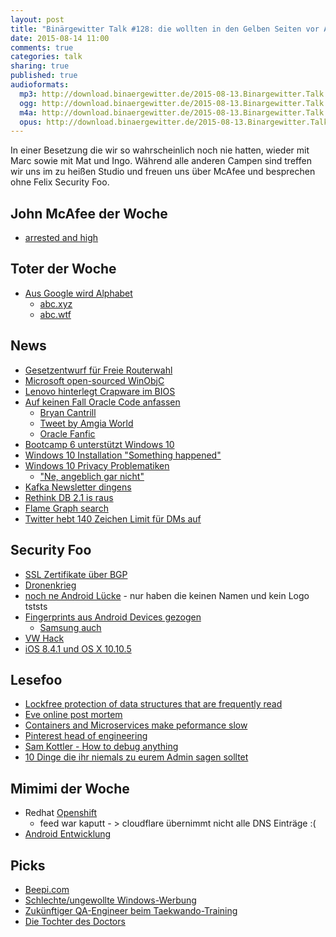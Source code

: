 ```yaml
---
layout: post
title: "Binärgewitter Talk #128: die wollten in den Gelben Seiten vor Apple sein"
date: 2015-08-14 11:00
comments: true
categories: talk
sharing: true
published: true
audioformats:
  mp3: http://download.binaergewitter.de/2015-08-13.Binargewitter.Talk.128.mp3
  ogg: http://download.binaergewitter.de/2015-08-13.Binargewitter.Talk.128.ogg
  m4a: http://download.binaergewitter.de/2015-08-13.Binargewitter.Talk.128.m4a
  opus: http://download.binaergewitter.de/2015-08-13.Binargewitter.Talk.128.opus
---
```

In einer Besetzung die wir so wahrscheinlich noch nie hatten, wieder mit Marc sowie mit Mat und Ingo. Während alle anderen Campen sind treffen wir uns im zu heißen Studio und freuen uns über McAfee und besprechen ohne Felix Security Foo.

## John McAfee der Woche

- [arrested and high](http://gawker.com/john-mcafee-arrested-while-armed-and-high-as-hell-on-xa-1722563654 )

## Toter der Woche

- [Aus Google wird Alphabet]( http://www.golem.de/news/neuer-mutterkonzern-aus-google-wird-alphabet-1508-115680.html )
  * [abc.xyz]( http://abc.xyz )
  * [abc.wtf]( http://abc.wtf )

## News

- [Gesetzentwurf für Freie Routerwahl]( http://www.bmwi.de/DE/Themen/Digitale-Welt/Netzpolitik/freie-routerwahl.html )
- [Microsoft open-sourced WinObjC]( https://github.com/Microsoft/WinObjC )
- [Lenovo hinterlegt Crapware im BIOS]( http://www.osnews.com/story/28774/Lenovo_used_firmware_to_install_persistent_crapware )
- [Auf keinen Fall Oracle Code anfassen]( http://arstechnica.com/information-technology/2015/08/oracle-security-chief-to-customers-stop-checking-our-code-for-vulnerabilities/ )
  * [Bryan Cantrill]( https://twitter.com/bcantrill )
  * [Tweet by Amgia World]( http://www.mobilegeeks.de/news/ein-tweet-in-1988-amiga-world-prophezeit-twitter-18-jahre-vor-seiner-zeit/ )
  * [Oracle Fanfic]( https://twitter.com/hashtag/oraclefanfic?src=hash )
- [Bootcamp 6 unterstützt Windows 10]( http://www.computerbase.de/2015-08/boot-camp-apple-unterstuetzt-nun-auch-windows-10/ )
- [Windows 10 Installation "Something happened"]( https://twitter.com/JonyIveParody/status/626419539211866112 )
- [Windows 10 Privacy Problematiken]( http://imgur.com/gallery/I8u2G )
  * ["Ne, angeblich gar nicht"]( http://imgur.com/t/windows_10/oQDnY )
- [Kafka Newsletter dingens]( http://www.confluent.io/blog/log-compaction-highlights-stream-processing-kafka-2015-08 )
- [Rethink DB 2.1 is raus]( http://rethinkdb.com/blog/2.1-release/ )
- [Flame Graph search]( http://www.brendangregg.com/blog/2015-08-11/flame-graph-search.html )
- [Twitter hebt 140 Zeichen Limit für DMs auf]( https://blog.twitter.com/2015/removing-the-140-character-limit-from-direct-messages )

## Security Foo

- [SSL Zertifikate über BGP]( http://www.heise.de/newsticker/meldung/Beliebige-SSL-Zertifikate-durch-Missbrauch-der-Uralt-Internettechnik-BGP-2774454.html )
- [Dronenkrieg](http://www.heise.de/newsticker/meldung/WLAN-Pakete-holen-Kamera-Drohne-vom-Himmel-2775831.html )
- [noch ne Android Lücke](http://www.heise.de/newsticker/meldung/Android-Und-noch-eine-schwere-Sicherheitsluecke-2777648.html) - nur haben die keinen Namen und kein Logo tststs
- [Fingerprints aus Android Devices gezogen]( http://www.theregister.co.uk/2015/08/10/htc_caught_storing_fingerprints_as_worldreadable_cleartext/?mt=1439238416464 )
  * [Samsung auch]( http://www.theregister.co.uk/2015/04/23/samsung_galaxy_s5_fingerprints/ )
- [VW Hack](http://www.heise.de/newsticker/meldung/VW-Wegfahrsperre-Volkwagen-Hack-endlich-veroeffentlicht-2778632.html )
- [iOS 8.4.1 und OS X 10.10.5]( http://www.heise.de/newsticker/meldung/Apple-Updates-iOS-8-4-1-und-OS-X-10-10-5-beheben-Fehler-und-schliessen-Luecken-2778837.html )

## Lesefoo

- [Lockfree protection of data structures that are frequently read]( https://www.arangodb.com/2015/08/lockfree-protection-of-data-structures-that-are-frequently-read/ )
- [Eve online post mortem]( http://community.eveonline.com/news/dev-blogs/behind-the-scenes-of-a-long-eve-online-downtime )
- [Containers and Microservices make peformance slow]( https://speakerdeck.com/garethr/containers-and-microservices-make-performance-worse )
- [Pinterest head of engineering]( http://techcrunch.com/2015/08/01/a-conversation-with-michael-lopp-pinterests-head-of-engineering/ )
- [Sam Kottler - How to debug anything]( https://speakerdeck.com/skottler/how-to-debug-anything-devopsday-pgh )
- [10 Dinge die ihr niemals zu eurem Admin sagen solltet](https://www.wired.de/collection/latest/diese-10-satze-solltet-ihr-niemals-zu-eurem-admin-sagen )

## Mimimi der Woche

- Redhat [Openshift](https://www.openshift.com/ )
  * feed war kaputt - > cloudflare übernimmt nicht alle DNS Einträge :(
- [Android Entwicklung]( https://twitter.com/ranterle/status/631477490179928064 )

## Picks

- [Beepi.com]( https://www.beepi.com )
- [Schlechte/ungewollte Windows-Werbung]( https://twitter.com/markrussinovich/status/631505582139117569 )
- [Zukünftiger QA-Engineer beim Taekwando-Training]( https://www.youtube.com/watch?v=1ZLN9AzxVa8 )
- [Die Tochter des Doctors]( http://9gag.com/gag/aqmAgeQ )
